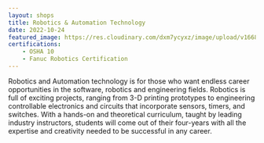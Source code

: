 ```yaml
---
layout: shops
title: Robotics & Automation Technology
date: 2022-10-24
featured_image: https://res.cloudinary.com/dxm7ycyxz/image/upload/v1668016860/2022/04/finn-whelen-A7658fvN2cU-unsplash-1-1536x1024_tdp2nu.jpg
certifications:
    - OSHA 10
    - Fanuc Robotics Certification
---
```


Robotics and Automation technology is for those who want endless career opportunities in the software, robotics and engineering fields. Robotics is full of exciting projects, ranging from 3-D printing prototypes to engineering controllable electronics and circuits that incorporate sensors, timers, and switches. With a hands-on and theoretical curriculum, taught by leading industry instructors, students will come out of their four-years with all the expertise and creativity needed to be successful in any career.
